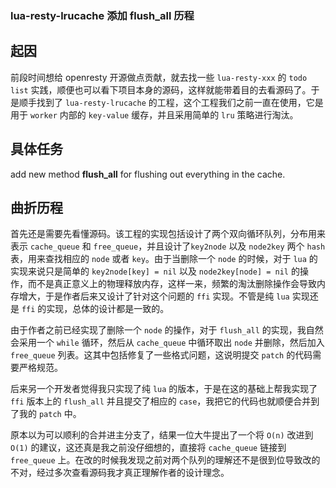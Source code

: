 ### lua-resty-lrucache 添加 flush_all 历程

## 起因
前段时间想给 openresty 开源做点贡献，就去找一些 `lua-resty-xxx` 的 `todo list` 实践，顺便也可以看下项目本身的源码，这样就能带着目的去看源码了。于是顺手找到了 `lua-resty-lrucache` 的工程，这个工程我们之前一直在使用，它是用于 `worker` 内部的 `key-value` 缓存，并且采用简单的 `lru` 策略进行淘汰。

## 具体任务
add new method **flush_all** for flushing out everything in the cache.

## 曲折历程
首先还是需要先看懂源码。该工程的实现包括设计了两个双向循环队列，分布用来表示 `cache_queue` 和 `free_queue`，并且设计了`key2node` 以及 `node2key` 两个 `hash` 表，用来查找相应的 `node` 或者 `key`。由于当删除一个 `node` 的时候，对于 `lua` 的实现来说只是简单的 `key2node[key] = nil` 以及 `node2key[node] = nil` 的操作，而不是真正意义上的物理释放内存，这样一来，频繁的淘汰删除操作会导致内存增大，于是作者后来又设计了针对这个问题的 `ffi` 实现。不管是纯 `lua` 实现还是 `ffi` 的实现，总体的设计都是一致的。

由于作者之前已经实现了删除一个 `node` 的操作，对于 `flush_all` 的实现，我自然会采用一个 `while` 循环，然后从 `cache_queue` 中循环取出 `node` 并删除，然后加入 `free_queue` 列表。这其中包括修复了一些格式问题，这说明提交 `patch` 的代码需要严格规范。

后来另一个开发者觉得我只实现了纯 `lua` 的版本，于是在这的基础上帮我实现了 `ffi` 版本上的 `flush_all` 并且提交了相应的 `case`，我把它的代码也就顺便合并到了我的 `patch` 中。

原本以为可以顺利的合并进主分支了，结果一位大牛提出了一个将 `O(n)` 改进到 `O(1)` 的建议，这还真是我之前没仔细想的，直接将 `cache_queue` 链接到 `free_queue` 上。在改的时候我发现之前对两个队列的理解还不是很到位导致改的不对，经过多次查看源码我才真正理解作者的设计理念。
